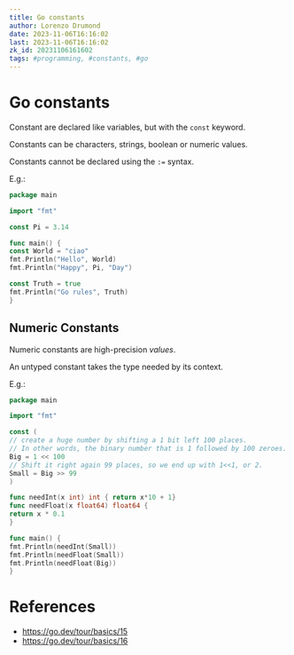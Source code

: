 ```yaml
---
title: Go constants
author: Lorenzo Drumond
date: 2023-11-06T16:16:02
last: 2023-11-06T16:16:02
zk_id: 20231106161602
tags: #programming, #constants, #go
---
```



# Go constants
Constant are declared like variables, but with the `const` keyword.

Constants can be characters, strings, boolean or numeric values.

Constants cannot be declared using the `:=` syntax.

E.g.:
```go
package main

import "fmt"

const Pi = 3.14

func main() {
const World = "ciao"
fmt.Println("Hello", World)
fmt.Println("Happy", Pi, "Day")

const Truth = true
fmt.Println("Go rules", Truth)
}
```

## Numeric Constants
Numeric constants are high-precision _values_.

An untyped constant takes the type needed by its context.

E.g.:
```go
package main

import "fmt"

const (
// create a huge number by shifting a 1 bit left 100 places.
// In other words, the binary number that is 1 followed by 100 zeroes.
Big = 1 << 100
// Shift it right again 99 places, so we end up with 1<<1, or 2.
Small = Big >> 99
)

func needInt(x int) int { return x*10 + 1}
func needFloat(x float64) float64 {
return x * 0.1
}

func main() {
fmt.Println(needInt(Small))
fmt.Println(needFloat(Small))
fmt.Println(needFloat(Big))
}
```

# References
- https://go.dev/tour/basics/15
- https://go.dev/tour/basics/16

